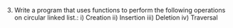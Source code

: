 3. Write a program that uses functions to perform the following operations on circular linked
list.:
i) Creation ii) Insertion iii) Deletion iv) Traversal
